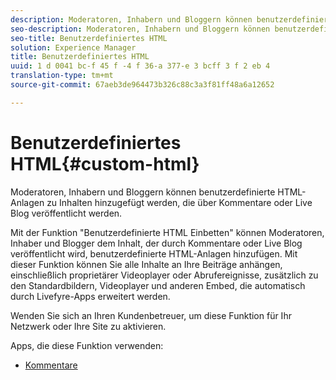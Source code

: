 ```yaml
---
description: Moderatoren, Inhabern und Bloggern können benutzerdefinierte HTML-Anlagen zu Inhalten hinzugefügt werden, die über Kommentare oder Live Blog veröffentlicht werden.
seo-description: Moderatoren, Inhabern und Bloggern können benutzerdefinierte HTML-Anlagen zu Inhalten hinzugefügt werden, die über Kommentare oder Live Blog veröffentlicht werden.
seo-title: Benutzerdefiniertes HTML
solution: Experience Manager
title: Benutzerdefiniertes HTML
uuid: 1 d 0041 bc-f 45 f -4 f 36-a 377-e 3 bcff 3 f 2 eb 4
translation-type: tm+mt
source-git-commit: 67aeb3de964473b326c88c3a3f81ff48a6a12652

---
```



# Benutzerdefiniertes HTML{#custom-html}

Moderatoren, Inhabern und Bloggern können benutzerdefinierte HTML-Anlagen zu Inhalten hinzugefügt werden, die über Kommentare oder Live Blog veröffentlicht werden.

Mit der Funktion &quot;Benutzerdefinierte HTML Einbetten&quot; können Moderatoren, Inhaber und Blogger dem Inhalt, der durch Kommentare oder Live Blog veröffentlicht wird, benutzerdefinierte HTML-Anlagen hinzufügen. Mit dieser Funktion können Sie alle Inhalte an Ihre Beiträge anhängen, einschließlich proprietärer Videoplayer oder Abrufereignisse, zusätzlich zu den Standardbildern, Videoplayer und anderen Embed, die automatisch durch Livefyre-Apps erweitert werden.

Wenden Sie sich an Ihren Kundenbetreuer, um diese Funktion für Ihr Netzwerk oder Ihre Site zu aktivieren.

Apps, die diese Funktion verwenden:

* [Kommentare](/help/using/c-about-apps/c-comments/c-comments.md)

